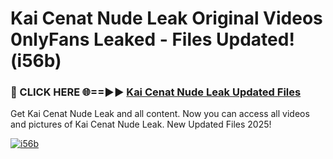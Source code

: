 # Kai Cenat Nude Leak Original Videos 0nlyFans Leaked - Files Updated! (i56b)

<h3>🔴 CLICK HERE 🌐==►► <a href="https://tinyurl.com/52m3yx9h" rel="nofollow">Kai Cenat Nude Leak Updated Files</a></h3>

Get Kai Cenat Nude Leak and all content. Now you can access all videos and pictures of Kai Cenat Nude Leak. New Updated Files 2025!

[![i56b](https://i.imgur.com/TnHtlc8.gif)](https://tinyurl.com/52m3yx9h)
